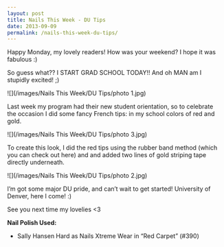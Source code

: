 ```yaml
---
layout: post
title: Nails This Week - DU Tips
date: 2013-09-09
permalink: /nails-this-week-du-tips/
---
```


Happy Monday, my lovely readers! How was your weekend? I hope it was fabulous :)

So guess what?? I START GRAD SCHOOL TODAY!! And oh MAN am I stupidly excited! ;)

![](/images/Nails This Week/DU Tips/photo 1.jpg)

Last week my program had their new student orientation, so to celebrate the occasion I did some fancy French tips: in my school colors of red and gold.

![](/images/Nails This Week/DU Tips/photo 3.jpg)

To create this look, I did the red tips using the rubber band method (which you can check out here) and and added two lines of gold striping tape directly underneath.

![](/images/Nails This Week/DU Tips/photo 2.jpg)

I’m got some major DU pride, and can’t wait to get started! University of Denver, here I come! :)

See you next time my lovelies <3

**Nail Polish Used:**

- Sally Hansen Hard as Nails Xtreme Wear in “Red Carpet” (#390)